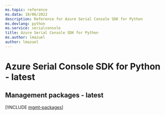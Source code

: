 ```yaml
---
ms.topic: reference
ms.data: 10/06/2022
description: Reference for Azure Serial Console SDK for Python
ms.devlang: python
ms.service: serialconsole
title: Azure Serial Console SDK for Python
ms.author: lmazuel
author: lmazuel
---
```

# Azure Serial Console SDK for Python - latest

## Management packages - latest
[!INCLUDE [mgmt-packages](serial-console-mgmt-index.md)]